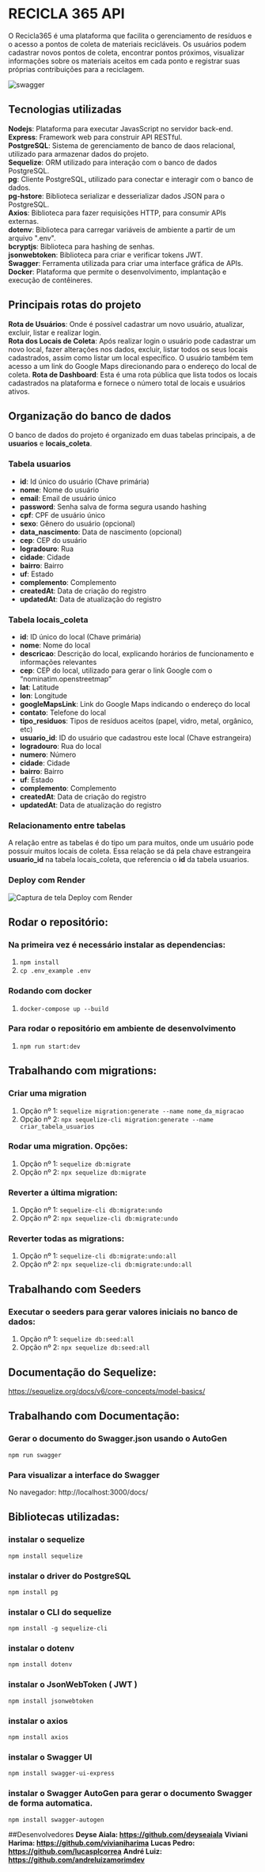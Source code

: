 # **RECICLA 365 API**

O Recicla365 é uma plataforma que facilita o gerenciamento de resíduos e o acesso a pontos
de coleta de materiais recicláveis. Os usuários podem cadastrar novos pontos de coleta,
encontrar pontos próximos, visualizar informações sobre os materiais aceitos em cada ponto
e registrar suas próprias contribuições para a reciclagem. 

![swagger](https://github.com/user-attachments/assets/49f5bd89-95dc-4b3f-a6d3-9bedf7cf793e)



## Tecnologias utilizadas

**Nodejs**: Plataforma para executar JavasScript no servidor back-end. <br>
**Express**: Framework web para construir API RESTful. <br>
**PostgreSQL**: Sistema de gerenciamento de banco de daos relacional, utilizado para armazenar dados do projeto.<br>
**Sequelize**: ORM utilizado para interação com o banco de dados PostgreSQL.<br>
**pg**: Cliente PostgreSQL, utilizado para conectar e interagir com o banco de dados.<br>
**pg-hstore**: Biblioteca serializar e desserializar dados JSON para o PostgreSQL.<br>
**Axios**: Biblioteca para fazer requisições HTTP, para consumir APIs externas.<br>
**dotenv**: Biblioteca para carregar variáveis de ambiente a partir de um arquivo ".env".<br>
**bcryptjs**: Biblioteca para hashing de senhas.<br>
**jsonwebtoken**: Biblioteca para criar e verificar tokens JWT.<br>
**Swagger**: Ferramenta utilizada para criar uma interface gráfica de APIs.<br>
**Docker**: Plataforma que permite o desenvolvimento, implantação e execução de contêineres.

## Principais rotas do projeto

**Rota de Usuários**: Onde é possível cadastrar um novo usuário, atualizar, excluir, listar e realizar login. <br>
**Rota dos Locais de Coleta**: Após realizar login o usuário pode cadastrar um novo local, fazer alterações nos dados, excluir, 
listar todos os seus locais cadastrados, assim como listar um local específico. O usuário também tem acesso a um link do Google Maps
direcionando para o endereço do local de coleta. 
**Rota de Dashboard**: Esta é uma rota pública que lista todos os locais cadastrados na plataforma e fornece o número total de locais e usuários ativos.


## Organização do banco de dados

O banco de dados do projeto é organizado em duas tabelas principais, a de **usuarios** e **locais_coleta**.
### Tabela usuarios
- **id**: Id único do usuário (Chave primária)
- **nome**: Nome do usuário
- **email**: Email de usuário único
- **password**: Senha salva de forma segura usando hashing
- **cpf**: CPF de usuário único
- **sexo**: Gênero do usuário (opcional)
- **data_nascimento**: Data de nascimento (opcional)
- **cep**: CEP do usuário 
- **logradouro**: Rua 
- **cidade**: Cidade
- **bairro**: Bairro
- **uf**: Estado
- **complemento**: Complemento
- **createdAt**: Data de criação do registro
- **updatedAt**: Data de atualização do registro

### Tabela locais_coleta
- **id**: ID único do local (Chave primária)
- **nome**: Nome do local
- **descricao**: Descrição do local, explicando horários de funcionamento e informações relevantes
- **cep**: CEP do local, utilizado para gerar o link Google com o “nominatim.openstreetmap”
- **lat**: Latitude 
- **lon**: Longitude
- **googleMapsLink**: Link do Google Maps indicando o endereço do local
- **contato**: Telefone do local
- **tipo_residuos**: Tipos de resíduos aceitos (papel, vidro, metal, orgânico, etc)
- **usuario_id**: ID do usuário que cadastrou este local (Chave estrangeira)
- **logradouro**: Rua do local
- **numero**: Número 
- **cidade**: Cidade
- **bairro**: Bairro
- **uf**: Estado
- **complemento**: Complemento
- **createdAt**: Data de criação do registro
- **updatedAt**: Data de atualização do registro

### Relacionamento entre tabelas

A relação entre as tabelas é do tipo um para muitos, onde um usuário pode possuir muitos locais de coleta. 
Essa relação se dá pela chave estrangeira **usuario_id** na tabela locais_coleta, que referencia o **id** da tabela usuarios.

### Deploy com Render

![Captura de tela Deploy com Render](https://github.com/user-attachments/assets/b1f5617d-282d-40b8-bb7f-32f4f47560f3)

## Rodar o repositório:

### Na primeira vez é necessário instalar as dependencias:
1. `npm install`
2. `cp .env_example .env`

### Rodando com docker
1. `docker-compose up --build`

### Para rodar o repositório em ambiente de desenvolvimento
1. `npm run start:dev`

## Trabalhando com migrations:

### Criar uma migration
1. Opção nº 1: `sequelize migration:generate --name nome_da_migracao`
2. Opção nº 2: `npx sequelize-cli migration:generate --name criar_tabela_usuarios`

### Rodar uma migration. Opções:
1. Opção nº 1: `sequelize db:migrate`
2. Opção nº 2: `npx sequelize db:migrate`

### Reverter a última migration:
1. Opção nº 1: `sequelize-cli db:migrate:undo`
2. Opção nº 2: `npx sequelize-cli db:migrate:undo`

### Reverter todas as migrations:
1. Opção nº 1: `sequelize-cli db:migrate:undo:all`
2. Opção nº 2: `npx sequelize-cli db:migrate:undo:all`

## Trabalhando com Seeders

### Executar o seeders para gerar valores iniciais no banco de dados:
1. Opção nº 1: `sequelize db:seed:all`
2. Opção nº 2: `npx sequelize db:seed:all`

## Documentação do Sequelize:
https://sequelize.org/docs/v6/core-concepts/model-basics/

## Trabalhando com Documentação:

### Gerar o documento do Swagger.json usando o AutoGen
`npm run swagger`

### Para visualizar a interface do Swagger
No navegador: http://localhost:3000/docs/

## Bibliotecas utilizadas:

### instalar o sequelize
`npm install sequelize` 
### instalar o driver do PostgreSQL
`npm install pg` 
### instalar o CLI do sequelize
`npm install -g sequelize-cli` 
### instalar o dotenv
`npm install dotenv`
### instalar o JsonWebToken ( JWT )
`npm install jsonwebtoken`
### instalar o axios
`npm install axios`
### instalar o Swagger UI
`npm install swagger-ui-express`
### instalar o Swagger AutoGen para gerar o documento Swagger de forma automatica.
`npm install swagger-autogen`

##Desenvolvedores
**Deyse Aiala: https://github.com/deyseaiala**
**Viviani Harima: https://github.com/vivianiharima**
**Lucas Pedro: https://github.com/lucasplcorrea**
**André Luiz: https://github.com/andreluizamorimdev**



